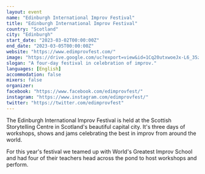 ```yaml
---
layout: event
name: "Edinburgh International Improv Festival"
title: "Edinburgh International Improv Festival"
country: "Scotland"
city: "Edinburgh"
start_date: "2023-03-02T00:00:00Z"
end_date: "2023-03-05T00:00:00Z"
website: "https://www.edimprovfest.com/"
image: "https://drive.google.com/uc?export=view&id=1Cq20utxwoeJx-L6_35zocFR6pn2koHwR"
slogan: "A four-day festival in celebration of improv."
languages: [English]
accommodation: false
mixers: false
organizer: 
facebook: "https://www.facebook.com/edimprovfest/"
instagram: "https://www.instagram.com/edimprovfest/"
twitter: "https://twitter.com/edimprovfest"
---
```


The Edinburgh International Improv Festival is held at the Scottish Storytelling Centre in Scotland's beautiful capital city. It's three days of workshops, shows and jams celebrating the best in improv from around the world.

For this year's festival we teamed up with World's Greatest Improv School and had four of their teachers head across the pond to host workshops and perform. 

